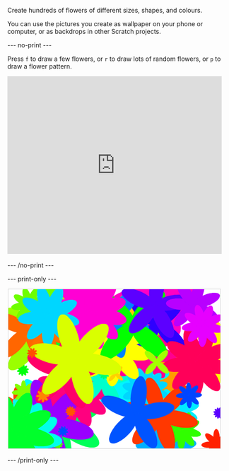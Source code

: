 Create hundreds of flowers of different sizes, shapes, and colours. 

You can use the pictures you create as wallpaper on your phone or computer, or as backdrops in other Scratch projects. 

--- no-print ---

Press `f` to draw a few flowers, or `r` to draw lots of random flowers, or `p` to draw a flower pattern.

<div class="scratch-preview">
  <iframe allowtransparency="true" width="485" height="402" src="https://scratch.mit.edu/projects/embed/253355932/?autostart=false" frameborder="0" scrolling="no"></iframe>
</div>

--- /no-print ---

--- print-only ---

![Randomly positioned flowers in assorted colours and sizes](images/flower-random.png)

--- /print-only ---



